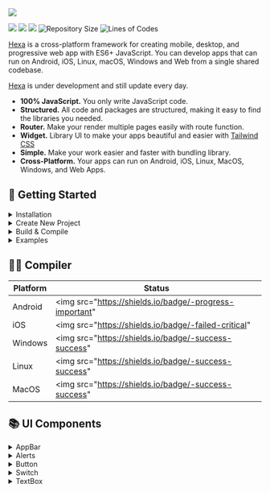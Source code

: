<img src="https://i.ibb.co/LSQwZW3/IMG-20230101-181058.jpg">

<img src="https://img.shields.io/badge/node-v10.15.3-green"> <img src="https://img.shields.io/badge/lang-javascript-yellow"> <img src="https://img.shields.io/badge/license-MIT-success"> 
![Repository Size](https://img.shields.io/github/repo-size/hexascript/hexa) 
![Lines of Codes](https://img.shields.io/tokei/lines/github.com/hexascript/hexa)

[Hexa](https://github.com/hexascript/hexa) is a cross-platform framework for creating mobile, desktop, and progressive web app with ES6+ JavaScript. You can develop apps that can run on Android, iOS, Linux, macOS, Windows and Web from a single shared codebase.

[Hexa](https://github.com/hexascript/hexa) is under development and still update every day.

* **100% JavaScript.** You only write JavaScript code.
* **Structured.** All code and packages are structured, making it easy to find the libraries you needed.
* **Router.** Make your render multiple pages easily with route function.
* **Widget.** Library UI to make your apps beautiful and easier with [Tailwind CSS](https://github.com/tailwindlabs/tailwindcss)
* **Simple.** Make your work easier and faster with bundling library.
* **Cross-Platform.** Your apps can run on Android, iOS, Linux, MacOS, Windows, and Web Apps.

## 🚀 Getting Started ##
<details> 
 <summary>Installation</summary>
 
 ```bash
 $ git clone https://github.com/hexascript/hexa
 $ cd hexa
 $ npm run build
 ```
</details>

<details> 
 <summary>Create New Project</summary>
 
 ```bash
 $ hexa --create helloworld
 $ cd helloworld
 $ hexa --server
 ```
</details>

<details> 
 <summary>Build & Compile</summary>
 
```bash
 $ hexa --build [android|windows|web]
 ```
</details>

<details> 
 <summary>Examples</summary>
 
#### app.js ####
 ```js
 import Hexa from './hexa/core.js'
 import Home from './pages/home.js'
 
 const Main = () => {
     Hexa.route('/', Home)
 }
 
 Hexa.ready(Main)
 
 ```
 
 #### pages/home.js ####
 ```js
 import HexaDOM from '../hexa/dom.js'
 import { AppBar } from '../hexa/ui.js'
 
 export default function() {
   const Header =
   AppBar({
     text: 'Example Project',
     backButton: 'false'
   })
 
   const Html = `
     <View>
        ${Header}
        <Content>
           <h1>Hello World</h1>
        </Content>
     </View>`
   
   HexaDOM.render('#root', Html)
 }
 ```
</details>

## 👨‍💻 Compiler ##

| Platform  | Status |
| ---------- | -----------|
| Android   | <img src="https://shields.io/badge/-progress-important"   |
| iOS   | <img src="https://shields.io/badge/-failed-critical"   |
| Windows   | <img src="https://shields.io/badge/-success-success"   |
| Linux   | <img src="https://shields.io/badge/-success-success"   |
| MacOS   | <img src="https://shields.io/badge/-success-success"   |


## 📚 UI Components ##
<details> 
 <summary>AppBar</summary>

<img src="https://i.ibb.co/DYF72dd/Screenshot-2023-01-10-18-06-59-34.jpg">

Attributes
* text (string)
* backButton (boolean)
* backgroundColor (string)
* textColor (string)

Import
```js
import { AppBar } from '../hexa/ui.js'
```

Usage
```js
AppBar({
  text: 'Example Project',
  backButton: 'true'
})
```
</details>

<details> 
 <summary>Alerts</summary>

<img src="https://i.ibb.co/3vNbWwQ/Screenshot-2023-01-10-18-38-25-80.jpg">

Attributes
* id (string)
* text (string)
* backgroundColor (string)
* textColor (string)
* borderColor (string)
* display (boolean)

Import
```js
import { Alerts } from '../hexa/ui.js'
```

Usage
```js
Alerts({
  text: 'Widget Alerts.',
  backgroundColor: 'red-100',
  textColor: 'red-700',
  borderColor: 'red-400'
})
```
</details>

<details> 
 <summary>Button</summary>

<img src="https://i.ibb.co/thRZHNw/Screenshot-2023-01-10-18-24-43-67.jpg">

Attributes
* id (string)
* text (string)
* backgroundColor (string)
* textColor (string)
* disabled (boolean)

Import
```js
import { Button } from '../hexa/ui.js'
```

Usage
```js
Button({
  text: 'Button'
})
```
</details>

<details> 
 <summary>Switch</summary>

<img src="https://i.ibb.co/ZWrbZwg/Screenshot-2023-01-10-19-26-03-71.jpg">

Attributes
* id (string)
* name (string)
* checked (boolean)

Import
```js
import { Switch } from '../hexa/ui.js'
```

Usage
```js
Switch({
  id: 'switch1',
  name: 'switch1',
  checked: 'true'
})
```
</details>

<details> 
 <summary>TextBox</summary>

<img src="https://i.ibb.co/g30knMR/Screenshot-2023-01-10-19-37-53-27.jpg">

Attributes
* id (string)
* type (text|password|number|textarea)
* labelText (string)
* placeHolder (string)
* name (string)
* backgroundColor (string)
* textColor (string)
* borderColor (string)
* readOnly (boolean)

Import
```js
import { TextBox } from '../hexa/ui.js'
```

Usage
```js
TextBox({
  id: 'textbox1',
  type: 'text',
  labelText: 'TextBox',
  placeHolder: 'Input TextBox'
})
```
</details>